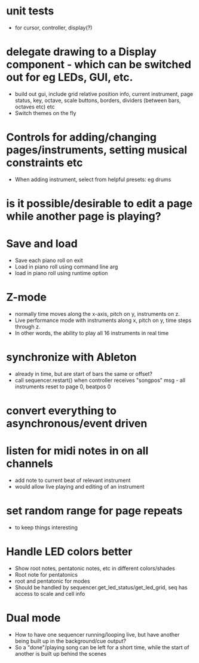 
# unit tests
- for cursor, controller, display(?)

# delegate drawing to a Display component - which can be switched out for eg LEDs, GUI, etc.
- build out gui, include
    grid relative position
    info, current instrument, page status, key, octave, scale
    buttons,
    borders, dividers (between bars, octaves etc)
    etc
- Switch themes on the fly

# Controls for adding/changing pages/instruments, setting musical constraints etc
- When adding instrument, select from helpful presets: eg drums

# is it possible/desirable to edit a page while another page is playing?

# Save and load
- Save each piano roll on exit
- Load in piano roll using command line arg
- load in piano roll using runtime option

# Z-mode
- normally time moves along the x-axis, pitch on y, instruments on z.
- Live performance mode with instruments along x, pitch on y, time steps through z.
- In other words, the ability to play all 16 instruments in real time

# synchronize with Ableton
- already in time, but are start of bars the same or offset?
- call sequencer.restart() when controller receives "songpos" msg - all instruments reset to page 0, beatpos 0

# convert everything to asynchronous/event driven

# listen for midi notes in on all channels
- add note to current beat of relevant instrument
- would allow live playing and editing of an instrument

# set random range for page repeats
- to keep things interesting

# Handle LED colors better
- Show root notes, pentatonic notes, etc in different colors/shades
- Root note for pentatonics
- root and pentatonic for modes
- Should be handled by sequencer.get_led_status/get_led_grid, seq has access to scale and cell info

# Dual mode
- How to have one sequencer running/looping live, but have another being built up in the background/cue output?
- So a "done"/playing song can be left for a short time, while the start of another is built up behind the scenes
